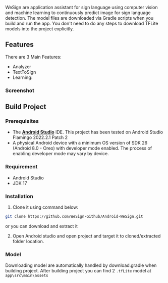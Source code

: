 WeSign are application assistant for sign language using computer vision and machine learning to continuously predict image for sign language detection. 
The model files are downloaded via Gradle scripts when you build and run the app. You don't need to do any steps to download TFLite models into the project explicitly.

## Features

There are 3 Main Features:
- Analyzer
- TextToSign
- Learning:

### Screenshot


## Build Project

### Prerequisites
- The **[Android Studio](https://developer.android.com/studio/index.html)** IDE. This project has been tested on Android Studio Flamingo 2022.2.1 Patch 2
- A physical Android device with a minimum OS version of SDK 26 (Android 8.0 - Oreo) with developer mode enabled. The process of enabling developer mode may vary by device.

### Requirement
- Android Studio
- JDK 17

### Installation

1. Clone it using command below:
```bash
git clone https://github.com/WeSign-Github/Android-WeSign.git
```
or you can download and extract it

2. Open Android studio and open project and target it to cloned/extracted folder location.

### Model
Downloading model are automatically handled by download.gradle when building project. After building project you can find 2 `.tfLite` model at `app\src\main\assets` 